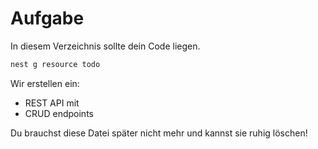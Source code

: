 # Aufgabe

In diesem Verzeichnis sollte dein Code liegen.


```bash
nest g resource todo
```
Wir erstellen ein:

- REST API
mit
- CRUD endpoints

Du brauchst diese Datei später nicht mehr und kannst sie ruhig löschen!
